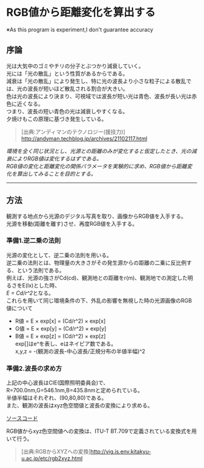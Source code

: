 

# RGB値から距離変化を算出する
※As this program is experiment,I don't guarantee accuracy
## 序論
光は大気中のゴミやチリの分子とぶつかり減衰していく。    
光には「光の散乱」という性質があるからである。  
減衰は「光の散乱」により発生し、特に光の波長より小さな粒子による散乱では、光の波長が短いほど散乱される割合が大きい。  
色は光の波長により決まり、可視域では波長が短い光は青色、波長が長い光は赤色に近くなる。  
つまり、波長の短い青色の光は減衰しやすくなる。  
夕焼けもこの原理に基づき発生している。  
 

>[出典:アンディマンのテクノロジー(援技力)]   http://andyman.techblog.jp/archives/21102117.html 


*環境を全く同じ状況とし、光源との距離のみが変化すると仮定したとき、光の減衰によりRGB値は変化するはずである。*  
*RGB値の変化と距離変化の関係パラメータを実験的に求め、RGB値から距離変化を算出してみることを目的とする。*  
***
## 方法
観測する地点から光源のデジタル写真を取り、画像からRGB値を入手する。  
光源を移動(距離を離す)させ、再度RGB値を入手する。  

### 準備1.逆二乗の法則  
光源の変化として、逆二乗の法則を用いる。  
逆二乗の法則とは、物理量の大きさがその発生源からの距離の二乗に反比例する、という法則である。  
例えば、光源の強さがCd(cd)、観測地との距離をr(m)、観測地での測定した明るさをE(lx)とした時、  
*E = Cd/r^2*となる。  
これらを用いて同じ環境条件の下、外乱の影響を無視した時の光源画像のRGB値について  
* R値 = E × exp[x]  = (Cd/r^2) × exp[x] 
* G値 = E × exp[y]  = (Cd/r^2) × exp[y] 
* B値 = E × exp[z]  = (Cd/r^2) × exp[z]     
exp[]はe^を表し、eはネイピア数である。    
x,y,z = -(観測の波長-中心波長/正規分布の半値半幅)^2 

### 準備2.波長の求め方
上記の中心波長はCIE(国際照明委員会)で、R=700.0nm,G=546.1nm,B=435.8nmと定められている。  
半値半幅はそれぞれ、(90,80,80)である。  
また、観測の波長はxyz色空間値と波長の変換により求める。 
  
[ソースコード](https://github.com/sobotka/blender/blob/3076d95ba441cd32706a27d18922a30f8fd28b8a/intern/cycles/kernel/svm/svm_wavelength.h) 

RGB値からxyz色空間値への変換は、ITU-T BT.709で定義されている変換式を用いて行う。  


>[出典:RGBからXYZへの変換]http://vig.is.env.kitakyu-u.ac.jp/etc/rgb2xyz.html  


